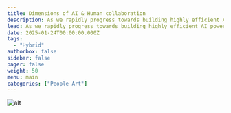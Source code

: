 ```yaml
---
title: Dimensions of AI & Human collaboration
description: As we rapidly progress towards building highly efficient AI powered products, it becomes critical to build strategies for humans to work alongside AI.
lead: As we rapidly progress towards building highly efficient AI powered products, it becomes critical to build strategies for humans to work alongside AI.
date: 2025-01-24T00:00:00.000Z
tags:
  - "Hybrid"
authorbox: false
sidebar: false
pager: false
weight: 50
menu: main
categories: ["People Art"]
---
```

![alt](/images/ai_dimension.jpeg)
